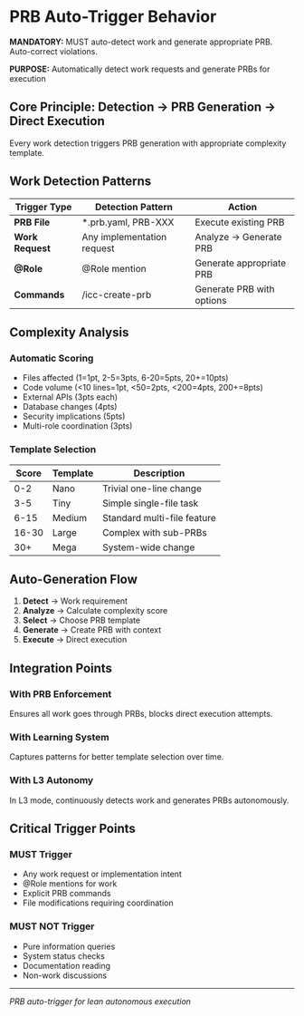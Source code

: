 # PRB Auto-Trigger Behavior

**MANDATORY:** MUST auto-detect work and generate appropriate PRB. Auto-correct violations.

**PURPOSE:** Automatically detect work requests and generate PRBs for execution

## Core Principle: Detection → PRB Generation → Direct Execution

Every work detection triggers PRB generation with appropriate complexity template.

## Work Detection Patterns

| Trigger Type | Detection Pattern | Action |
|-------------|------------------|--------|
| **PRB File** | *.prb.yaml, PRB-XXX | Execute existing PRB |
| **Work Request** | Any implementation request | Analyze → Generate PRB |
| **@Role** | @Role mention | Generate appropriate PRB |
| **Commands** | /icc-create-prb | Generate PRB with options |

## Complexity Analysis

### Automatic Scoring
- Files affected (1=1pt, 2-5=3pts, 6-20=5pts, 20+=10pts)
- Code volume (<10 lines=1pt, <50=2pts, <200=4pts, 200+=8pts)
- External APIs (3pts each)
- Database changes (4pts)
- Security implications (5pts)
- Multi-role coordination (3pts)

### Template Selection
| Score | Template | Description |
|-------|----------|-------------|
| 0-2 | Nano | Trivial one-line change |
| 3-5 | Tiny | Simple single-file task |
| 6-15 | Medium | Standard multi-file feature |
| 16-30 | Large | Complex with sub-PRBs |
| 30+ | Mega | System-wide change |

## Auto-Generation Flow

1. **Detect** → Work requirement
2. **Analyze** → Calculate complexity score
3. **Select** → Choose PRB template
4. **Generate** → Create PRB with context
5. **Execute** → Direct execution

## Integration Points

### With PRB Enforcement
Ensures all work goes through PRBs, blocks direct execution attempts.

### With Learning System
Captures patterns for better template selection over time.

### With L3 Autonomy
In L3 mode, continuously detects work and generates PRBs autonomously.

## Critical Trigger Points

### MUST Trigger
- Any work request or implementation intent
- @Role mentions for work
- Explicit PRB commands
- File modifications requiring coordination

### MUST NOT Trigger
- Pure information queries
- System status checks
- Documentation reading
- Non-work discussions

---
*PRB auto-trigger for lean autonomous execution*
